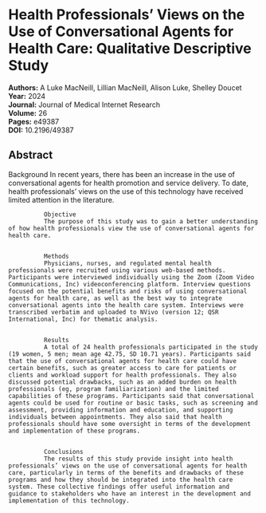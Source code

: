 # Health Professionals’ Views on the Use of Conversational Agents for Health Care: Qualitative Descriptive Study

**Authors:** A Luke MacNeill, Lillian MacNeill, Alison Luke, Shelley Doucet  
**Year:** 2024  
**Journal:** Journal of Medical Internet Research  
**Volume:** 26  
**Pages:** e49387  
**DOI:** 10.2196/49387  

## Abstract
Background
              In recent years, there has been an increase in the use of conversational agents for health promotion and service delivery. To date, health professionals’ views on the use of this technology have received limited attention in the literature.
            
            
              Objective
              The purpose of this study was to gain a better understanding of how health professionals view the use of conversational agents for health care.
            
            
              Methods
              Physicians, nurses, and regulated mental health professionals were recruited using various web-based methods. Participants were interviewed individually using the Zoom (Zoom Video Communications, Inc) videoconferencing platform. Interview questions focused on the potential benefits and risks of using conversational agents for health care, as well as the best way to integrate conversational agents into the health care system. Interviews were transcribed verbatim and uploaded to NVivo (version 12; QSR International, Inc) for thematic analysis.
            
            
              Results
              A total of 24 health professionals participated in the study (19 women, 5 men; mean age 42.75, SD 10.71 years). Participants said that the use of conversational agents for health care could have certain benefits, such as greater access to care for patients or clients and workload support for health professionals. They also discussed potential drawbacks, such as an added burden on health professionals (eg, program familiarization) and the limited capabilities of these programs. Participants said that conversational agents could be used for routine or basic tasks, such as screening and assessment, providing information and education, and supporting individuals between appointments. They also said that health professionals should have some oversight in terms of the development and implementation of these programs.
            
            
              Conclusions
              The results of this study provide insight into health professionals’ views on the use of conversational agents for health care, particularly in terms of the benefits and drawbacks of these programs and how they should be integrated into the health care system. These collective findings offer useful information and guidance to stakeholders who have an interest in the development and implementation of this technology.

